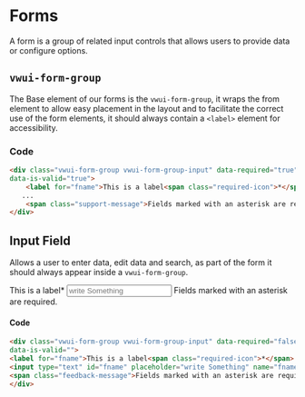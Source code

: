 # Forms

A form is a group of related input controls that allows users to provide data or configure options.

## `vwui-form-group`
The Base element of our forms is the `vwui-form-group`, it wraps the from element to allow easy placement in the layout and to facilitate the correct use of the form elements, it should always contain a `<label>` element for accessibility.

### Code

```html
<div class="vwui-form-group vwui-form-group-input" data-required="true"
data-is-valid="true">
    <label for="fname">This is a label<span class="required-icon">*</span> </label>
   ...
    <span class="support-message">Fields marked with an asterisk are required.</span>
</div>
```

## Input Field
Allows a user to enter data, edit data and search, as part of the form it should always appear inside a `vwui-form-group`.

<div class="vwui-form-group vwui-form-group-input vwui-u-inset-3x" data-required="false"
data-is-valid="">
<label for="fname">This is a label<span class="required-icon">*</span> </label>
<input type="text" id="fname" placeholder="write Something" name="fname">
<span class="feedback-message">Fields marked with an asterisk are required.</span>
</div>

#### Code

```html
<div class="vwui-form-group vwui-form-group-input" data-required="false"
data-is-valid="">
<label for="fname">This is a label<span class="required-icon">*</span> </label>
<input type="text" id="fname" placeholder="write Something" name="fname">
<span class="feedback-message">Fields marked with an asterisk are required.</span>
</div>

```

